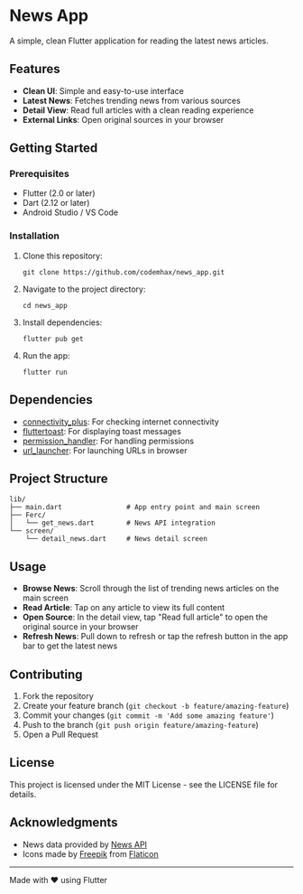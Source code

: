 # News App 
A simple, clean Flutter application for reading the latest news articles.

## Features

- **Clean UI**: Simple and easy-to-use interface
- **Latest News**: Fetches trending news from various sources
- **Detail View**: Read full articles with a clean reading experience
- **External Links**: Open original sources in your browser

## Getting Started

### Prerequisites

- Flutter (2.0 or later)
- Dart (2.12 or later)
- Android Studio / VS Code

### Installation

1. Clone this repository:
   ```
   git clone https://github.com/codemhax/news_app.git
   ```

2. Navigate to the project directory:
   ```
   cd news_app
   ```

3. Install dependencies:
   ```
   flutter pub get
   ```

4. Run the app:
   ```
   flutter run
   ```

## Dependencies

- [connectivity_plus](https://pub.dev/packages/connectivity_plus): For checking internet connectivity
- [fluttertoast](https://pub.dev/packages/fluttertoast): For displaying toast messages
- [permission_handler](https://pub.dev/packages/permission_handler): For handling permissions
- [url_launcher](https://pub.dev/packages/url_launcher): For launching URLs in browser

## Project Structure

```
lib/
├── main.dart                # App entry point and main screen
├── Ferc/
│   └── get_news.dart        # News API integration
└── screen/
    └── detail_news.dart     # News detail screen
```

## Usage

- **Browse News**: Scroll through the list of trending news articles on the main screen
- **Read Article**: Tap on any article to view its full content
- **Open Source**: In the detail view, tap "Read full article" to open the original source in your browser
- **Refresh News**: Pull down to refresh or tap the refresh button in the app bar to get the latest news

## Contributing

1. Fork the repository
2. Create your feature branch (`git checkout -b feature/amazing-feature`)
3. Commit your changes (`git commit -m 'Add some amazing feature'`)
4. Push to the branch (`git push origin feature/amazing-feature`)
5. Open a Pull Request

## License

This project is licensed under the MIT License - see the LICENSE file for details.

## Acknowledgments

- News data provided by [News API](https://github.com/CodemHax/InShort-News-Api)
- Icons made by [Freepik](https://www.flaticon.com/authors/freepik) from [Flaticon](https://www.flaticon.com/)

---

Made with ❤️ using Flutter
